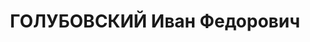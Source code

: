 ---
title: ГОЛУБОВСКИЙ Иван Федорович
description: "Род. в 1909, с. Владимировка, русский, обр.: низшее, бывший член ВКП(б).\
  \ Проживал: с. Арзгир. Председатель Совета Осоавиахима \n  Арестован 02.10.1937.\
  \ Приговор: ВМН. Расстрелян"
---